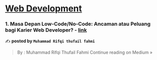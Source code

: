 
<h1><a href=https://medium.com/tag/web-development/recommended target="_blank" rel="noopener noreferrer">Web Development</a></h1>
<h3>1. Masa Depan Low-Code/No-Code: Ancaman atau Peluang bagi Karier Web Developer? - <a href="https://medium.com/@muhammadrifqi1719/masa-depan-low-code-no-code-ancaman-atau-peluang-bagi-karier-web-developer-de6b2e6339b1?source=rss------web_development-5" target="_blank" rel="noopener noreferrer">link</a></h3>

✍️ **posted by `Muhammad Rifqi thufail fahmi`**

<blockquote>By : Muhammad Rifqi Thufail Fahmi
Continue reading on Medium »</blockquote>

